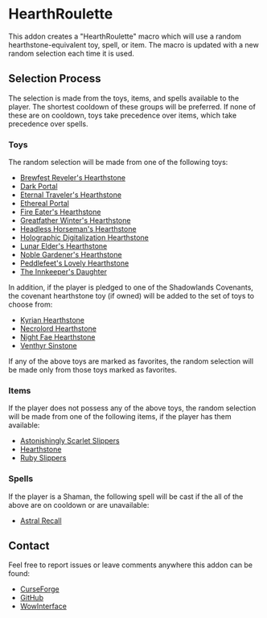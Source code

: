 # HearthRoulette

This addon creates a "HearthRoulette" macro which will use a random
hearthstone-equivalent toy, spell, or item. The macro is updated with a new
random selection each time it is used.

## Selection Process

The selection is made from the toys, items, and spells available to the player.
The shortest cooldown of these groups will be preferred. If none of these are on
cooldown, toys take precedence over items, which take precedence over spells.

### Toys

The random selection will be made from one of the following toys:

- [Brewfest Reveler's Hearthstone](https://www.wowhead.com/item=166747/brewfest-revelers-hearthstone)
- [Dark Portal](https://www.wowhead.com/item=93672/dark-portal)
- [Eternal Traveler's Hearthstone](https://www.wowhead.com/item=172179/eternal-travelers-hearthstone)
- [Ethereal Portal](https://www.wowhead.com/item=54452/ethereal-portal)
- [Fire Eater's Hearthstone](https://www.wowhead.com/item=166746/fire-eaters-hearthstone)
- [Greatfather Winter's Hearthstone](https://www.wowhead.com/item=162973/greatfather-winters-hearthstone)
- [Headless Horseman's Hearthstone](https://www.wowhead.com/item=163045/headless-horsemans-hearthstone)
- [Holographic Digitalization Hearthstone](https://www.wowhead.com/item=168907/holographic-digitalization-hearthstone)
- [Lunar Elder's Hearthstone](https://www.wowhead.com/item=165669/lunar-elders-hearthstone)
- [Noble Gardener's Hearthstone](https://www.wowhead.com/item=165802/noble-gardeners-hearthstone)
- [Peddlefeet's Lovely Hearthstone](https://www.wowhead.com/item=165670/peddlefeets-lovely-hearthstone)
- [The Innkeeper's Daughter](https://www.wowhead.com/item=64488/the-innkeepers-daughter)

In addition, if the player is pledged to one of the Shadowlands Covenants, the
covenant hearthstone toy (if owned) will be added to the set of toys to choose from:

- [Kyrian Hearthstone](https://www.wowhead.com/item=184353/kyrian-hearthstone)
- [Necrolord Hearthstone](https://www.wowhead.com/item=182773/necrolord-hearthstone)
- [Night Fae Hearthstone](https://www.wowhead.com/item=180290/night-fae-hearthstone)
- [Venthyr Sinstone](https://www.wowhead.com/item=183716/venthyr-sinstone-wip)

If any of the above toys are marked as favorites, the random selection will be
made only from those toys marked as favorites.

### Items

If the player does not possess any of the above toys, the random selection will
be made from one of the following items, if the player has them available:

- [Astonishingly Scarlet Slippers](https://www.wowhead.com/item=142298/astonishingly-scarlet-slippers)
- [Hearthstone](https://www.wowhead.com/item=6948/hearthstone)
- [Ruby Slippers](https://www.wowhead.com/item=28585/ruby-slippers)

### Spells

If the player is a Shaman, the following spell will be cast if the all of the
above are on cooldown or are unavailable:

- [Astral Recall](https://www.wowhead.com/spell=556/astral-recall)

## Contact

Feel free to report issues or leave comments anywhere this addon can be found:

- [CurseForge](https://curseforge.com/wow/addons/hearthroulette)
- [GitHub](https://github.com/hascat/HearthRoulette)
- [WowInterface](https://wowinterface.com/downloads/fileinfo.php?id=25681)
